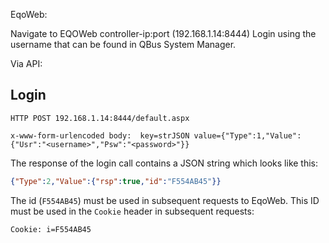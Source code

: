 EqoWeb:

Navigate to EQOWeb controller-ip:port  (192.168.1.14:8444)
Login using the username that can be found in QBus System Manager.


Via API:

## Login

```
HTTP POST 192.168.1.14:8444/default.aspx

x-www-form-urlencoded body:  key=strJSON value={"Type":1,"Value":{"Usr":"<username>","Psw":"<password>"}}
```

The response of the login call contains a JSON string which looks like this:

```json
{"Type":2,"Value":{"rsp":true,"id":"F554AB45"}}
```

The id (`F554AB45`) must be used in subsequent requests to EqoWeb.  This ID must be used in the `Cookie` header in subsequent requests:

```
Cookie: i=F554AB45
```